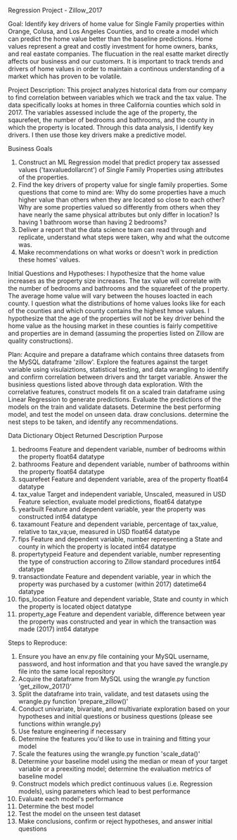 Regression Project - Zillow_2017

Goal: Identify key drivers of home value for Single Family properties within Orange, Colusa, and Los Angeles Counties, and to create a model which can predict the home value better than the baseline predictions. Home values represent a great and costly investment for home owners, banks, and real eastate companies. The flucuation in the real esatte market directly affects our business and our customers. It is important to track trends and drivers of home values in order to maintain a continous understanding of a market which has proven to be volatile.

Project Description: This project analyzes historical data from our company to find correlation between variables which we track and the tax value. The data specifically looks at homes in three California counties which sold in 2017. The variables assessed include the age of the property, the sqaurefeet, the number of bedrooms and bathrooms, and the county in which the property is located. Through this data analysis, I identify key drivers. I then use those key drivers make a predictive model.

Business Goals

1. Construct an ML Regression model that predict propery tax assessed values ('taxvaluedollarcnt') of Single Family Properties using attributes of the properties.
2. Find the key drivers of property value for single family properties. Some questions that come to mind are: Why do some properties have a much higher value than others when they are located so close to each other? Why are some properties valued so differently from others when they have nearly the same physical attributes but only differ in location? Is having 1 bathroom worse than having 2 bedrooms?
3. Deliver a report that the data science team can read through and replicate, understand what steps were taken, why and what the outcome was.
4. Make recommendations on what works or doesn't work in prediction these homes' values.

Initial Questions and Hypotheses:
I hypothesize that the home value increases as the property size increases. The tax value will correlate with the number of bedrooms and bathrooms and the squarefeet of the property. The average home value will vary between the houses loacted in each county. I question what the distributions of home values looks like for each of the counties and which county contains the highest hmoe values. I hypothesize that the age of the properties will not be key driver behind the home value as the housing market in these counties is fairly competitive and properties are in demand (assuming the properties listed on Zillow are quality constructions). 

Plan:  Acquire and prepare a dataframe which contains three datasets from the MySQL dataframe 'zillow'. Explore the features against the target variable using visulaiztions, statistical testing, and data wrangling to identify and confirm correlation between drivers and thr target variable. Answer the businiess questions listed above through data exploration. With the correlative features, construct models fit on a scaled train dataframe using Linear Regression to generate predictions. Evaluate the predictions of the models on the train and validate datasets. Determine the best performing model, and test the model on unseen data. draw conclusions. determine the nest steps to be taken, and identify any recommendations. 

Data Dictionary
Object Returned	Description	Purpose
1. bedrooms	Feature and dependent variable, number of bedrooms within the property	float64 datatype
2. bathrooms	Feature and dependent variable, number of bathrooms within the property	float64 datatype
3. squarefeet	Feature and dependent variable, area of the property	float64 datatype
4. tax_value	Target and independent variable, Unscaled, measured in USD	Feature selection, evaluate model predictions, float64 datatype
5. yearbuilt	Feature and dependent variable, year the property was constructed	int64 datatype
6. taxamount	Feature and dependent variable, percentage of tax_value, relative to tax_va;ue, measured in USD	float64 datatype
7. fips	Feature and dependent variable, number representing a State and county in which the property is located	int64 datatype
8. propertytypeid	Feature and dependent variable, number representing the type of construction accoring to Zillow standard procedures	int64 datatype
9. transactiondate	Feature and dependent variable, year in which the property was purchased by a customer (within 2017)	datetime64 datatype
10. fips_location	Feature and dependent variable, State and county in which the property is located	object datatype
11. property_age	Feature and dependent variable, difference between year the property was constructed and year in which the transaction was made (2017)	int64 datatype

Steps to Reproduce:
1. Ensure you have an env.py file containing your MySQL username, password, and host information and that you have saved the wrangle.py file into the same local repository
2. Acquire the dataframe from MySQL using the wrangle.py function 'get_zillow_2017()'
3. Split the dataframe into train, validate, and test datasets using the wrangle.py function 'prepare_zillow()'
4. Conduct univariate, bivariate, and multivariate exploration based on your hypotheses and initial questions or business questions (please see functions within wrangle.py)
5. Use feature engineering if necessary
6. Determine the features you'd like to use in training and fitting your model
7. Scale the features using the wrangle.py function 'scale_data()'
8. Determine your baseline model using the median or mean of your target variable or a preexiting model; determine the evaluation metrics of baseline model
9. Construct models which predict continuous values (i.e. Regression models), using parameters which lead to best performance
10. Evaluate each model's performance 
11. Determine the best model
12. Test the model on the unseen test dataset
13. Make conclusions, confirm or reject hypotheses, and answer initial questions
